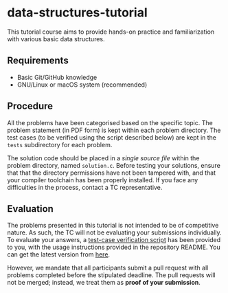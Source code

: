 # data-structures-tutorial

This tutorial course aims to provide hands-on practice and familiarization with various basic data structures.

## Requirements

- Basic Git/GitHub knowledge
- GNU/Linux or macOS system (recommended)

## Procedure

All the problems have been categorised based on the specific topic. The problem statement (in PDF form) is kept within each problem directory. The test cases (to be verified using the script described below) are kept in the `tests` subdirectory for each problem.

The solution code should be placed in a *single source file* within the problem directory, named `solution.c`. Before testing your solutions, ensure that that the directory permissions have not been tampered with, and that your compiler toolchain has been properly installed. If you face any difficulties in the process, contact a TC representative.

## Evaluation

The problems presented in this tutorial is not intended to be of competitive nature. As such, the TC will not be evaluating your submissions individually. To evaluate your answers, a [test-case verification script](https://github.com/2K20TC/data-structures-tutorial) has been provided to you, with the usage instructions provided in the repository README. You can get the latest version from [here](https://raw.githubusercontent.com/2K20TC/testcase-verifier/master/checker.sh).

However, we mandate that all participants submit a pull request with all problems completed before the stipulated deadline. The pull requests will not be merged; instead, we treat them as **proof of your submission**.
